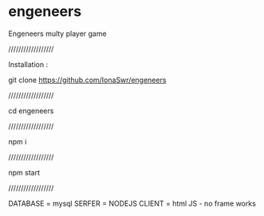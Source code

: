 # engeneers
Engeneers multy player game


//////////////////

Installation :

git clone https://github.com/IonaSwr/engeneers

//////////////////

cd engeneers

//////////////////

npm i

//////////////////

npm start

//////////////////


DATABASE = mysql
SERFER = NODEJS
CLIENT = html JS - no frame works
